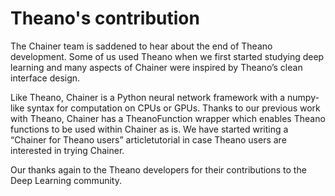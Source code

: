 # Theano's contribution

The Chainer team is saddened to hear about the end of Theano development. Some of us used Theano when we first started studying deep learning and many aspects of Chainer were inspired by Theano’s clean interface design.

Like Theano, Chainer is a Python neural network framework with a numpy-like syntax for computation on CPUs or GPUs. Thanks to our previous work with Theano, Chainer has a TheanoFunction wrapper which enables Theano functions to be used within Chainer as is. We have started writing a “Chainer for Theano users” articletutorial in case Theano users are interested in trying Chainer.

Our thanks again to the Theano developers for their contributions to the Deep Learning community.
